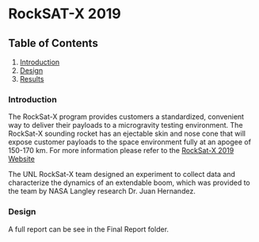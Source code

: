 # RockSAT-X 2019

## Table of Contents
1. [Introduction](#intrduction)
2. [Design](#design)
3. [Results](#results)

### Introduction
The RockSat-X program provides customers a standardized, convenient way to deliver their payloads to a microgravity testing environment. The RockSat-X sounding rocket has an ejectable skin and nose cone that will expose customer payloads to the space environment fully at an apogee of 150-170 km. For more information please refer to the [RockSat-X 2019 Website](https://spacegrant.colorado.edu/national-programs/rs-x-home) 

The UNL RockSat-X team designed an experiment to collect data and characterize the dynamics of an extendable boom, which was provided to the team by NASA Langley research Dr. Juan Hernandez.

### Design
A full report can be see in the Final Report folder. 









